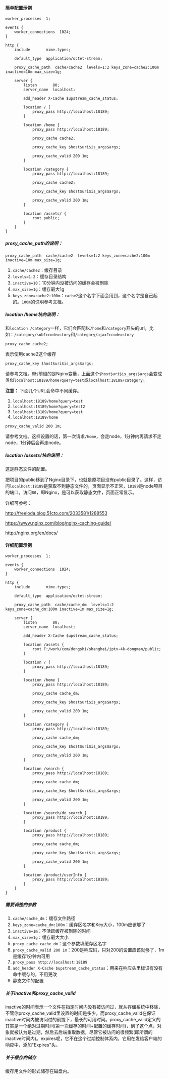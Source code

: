#### 简单配置示例
```
worker_processes  1;

events {
    worker_connections  1024;
}

http {
    include       mime.types;
    
    default_type  application/octet-stream;

    proxy_cache_path  cache/cache2  levels=1:2 keys_zone=cache2:100m inactive=10m max_size=1g;

    server {
        listen       80;
        server_name  localhost;
      
        add_header X-Cache $upstream_cache_status;

        location / {
            proxy_pass http://localhost:18189;
        }

        location /home {
            proxy_pass http://localhost:18189;

            proxy_cache cache2;

            proxy_cache_key $host$uri$is_args$args;

            proxy_cache_valid 200 1m;
        }
        
        location /category {
            proxy_pass http://localhost:18189;

            proxy_cache cache2;

            proxy_cache_key $host$uri$is_args$args;

            proxy_cache_valid 200 1m;
        }
        
        location /assets/ {
            root public;
        }
    }
}
```

##### proxy_cache_path的说明：
```
proxy_cache_path  cache/cache2  levels=1:2 keys_zone=cache2:100m inactive=10m max_size=1g;
```
1. `cache/cache2`：缓存目录
2. `levels=1:2`：缓存目录结构
3. `inactive=10`：10分钟内没被访问的缓存会被删除
4. `max_size=1g`：缓存最大1g
5. `keys_zone=cache2:100m`：`cache2`这个名字下面会用到，这个名字是自己起的。`100m`的说明参考文档。


##### location /home块的说明：

和`location /category`一样，它们会匹配以`/home`和`/category`开头的url，比如：`/category/sub?ccode=story`和`/category/ajax?ccode=story`

```
proxy_cache cache2;
```
表示使用cache2这个缓存

```
proxy_cache_key $host$uri$is_args$args;
```
请参考文档。带`$`前缀的是Nginx变量，上面这个`$host$uri$is_args$args`会变成类似`localhost:18189/home?query=test`或`localhost:18189/category`。

**注意：** 下面几个URL会命中不同缓存。

1. `localhost:18189/home?query=test`
2. `localhost:18189/home?query=test2`
3. `localhost:18189/home?query=test`
4. `localhost:18189/home`

```
proxy_cache_valid 200 1m;
```
请参考文档。这样设置的话，第一次请求`/home`，会走node，1分钟内再请求不走node，1分钟后会再走node。

##### location /assets/块的说明：

这是静态文件的配置。

把项目的public移到了Nginx目录下，也就是原项目没有public目录了。这样，访问`localhost:18189`是获取不到静态文件的，页面显示不正常，`18189`是node项目的端口。访问`80`，即Nginx，是可以获取静态文件，页面正常显示。

详细可参考：

http://freeloda.blog.51cto.com/2033581/1288553

https://www.nginx.com/blog/nginx-caching-guide/

http://nginx.org/en/docs/

#### 详细配置示例

```
worker_processes  1;

events {
    worker_connections  1024;
}

http {
    include       mime.types;

    default_type  application/octet-stream;

    proxy_cache_path  cache/cache_dm  levels=1:2 keys_zone=cache_dm:100m inactive=1m max_size=1g;

    server {
        listen       80;
        server_name  localhost;
      
        add_header X-Cache $upstream_cache_status;
        
        location /assets {
            root F:/work/com/dongshi/shanghai/iptv-4k-dongman/public;
        }

        location / {
            proxy_pass http://localhost:18189;
        }

        location /home {
            proxy_pass http://localhost:18189;

            proxy_cache cache_dm;

            proxy_cache_key $host$uri$is_args$args;

            proxy_cache_valid 200 1m;
        }

        location /category {
            proxy_pass http://localhost:18189;

            proxy_cache cache_dm;

            proxy_cache_key $host$uri$is_args$args;

            proxy_cache_valid 200 1m;
        }

        location /search {
            proxy_pass http://localhost:18189;

            proxy_cache cache_dm;

            proxy_cache_key $host$uri$is_args$args;

            proxy_cache_valid 200 1m;
        }

        location /search/do_search {
            proxy_pass http://localhost:18189;
        }

        location /product {
            proxy_pass http://localhost:18189;

            proxy_cache cache_dm;

            proxy_cache_key $host$uri$is_args$args;

            proxy_cache_valid 200 1m;
        }

        location /product/userInfo {
            proxy_pass http://localhost:18189;
        }
    }
}
```

##### 需要调整的参数

1. `cache/cache_dm`：缓存文件路径
2. `keys_zone=cache_dm:100m`：缓存区名字和Key大小，100m应该够了
3. `inactive=1m`：不活跃缓存被删除的时间
4. `max_size=1g`：缓存最大大小
5. `proxy_cache cache_dm`：这个参数填缓存区名字
6. `proxy_cache_valid 200 1m`：200是响应码，只对200的设置应该就够了，1m是缓存1分钟内可用
7. `proxy_pass http://localhost:18189`
8. `add_header X-Cache $upstream_cache_status`：用来在响应头里标识有没有命中缓存的，不用更改
9. 静态文件的配置

##### 关于inactive和proxy_cache_valid

inactive的时间表示一个文件在指定时间内没有被访问过，就从存储系统中移除，不管你proxy_cache_valid里设置的时间是多少。而proxy_cache_valid在保证inactive时间内被访问过的前提下，最长的可用时间。proxy_cache_valid定义的其实是一个绝对过期时间(第一次缓存的时间+配置的缓存时间)，到了这个点，对象就被认为是过期，然后去后端重取数据，尽管它被访问的很频繁(即所谓的inactive时间内)。expires呢，它不在这个过期控制体系内，它用在发给客户端的响应中，添加"Expires"头。

##### 关于缓存的储存

缓存用文件的形式储存在磁盘内。
